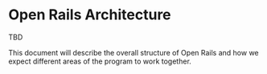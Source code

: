 # Open Rails Architecture

TBD

This document will describe the overall structure of Open Rails and how we expect different areas of the program to work together.
